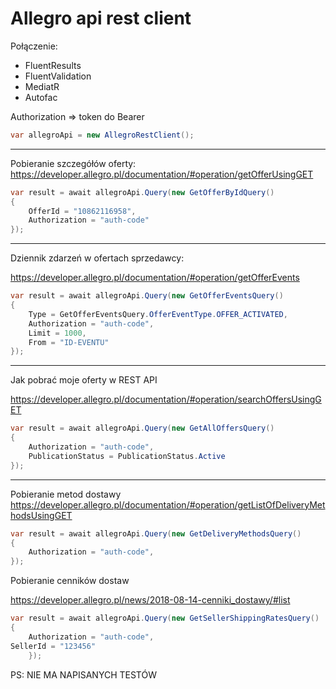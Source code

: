 ﻿# Allegro api rest client

Połączenie:

- FluentResults
- FluentValidation
- MediatR
- Autofac

Authorization => token do Bearer

```C#
var allegroApi = new AllegroRestClient();
```

--------------------------------------------------------------------------

Pobieranie szczegółów oferty:
https://developer.allegro.pl/documentation/#operation/getOfferUsingGET

```C#
var result = await allegroApi.Query(new GetOfferByIdQuery()
{
    OfferId = "10862116958",
    Authorization = "auth-code"
});                
```

--------------------------------------------------------------------------

Dziennik zdarzeń w ofertach sprzedawcy:


https://developer.allegro.pl/documentation/#operation/getOfferEvents

```C#
var result = await allegroApi.Query(new GetOfferEventsQuery()
{
    Type = GetOfferEventsQuery.OfferEventType.OFFER_ACTIVATED,
    Authorization = "auth-code",
    Limit = 1000,
    From = "ID-EVENTU"
});
```

--------------------------------------------------------------------------

Jak pobrać moje oferty w REST API

https://developer.allegro.pl/documentation/#operation/searchOffersUsingGET

```C#
var result = await allegroApi.Query(new GetAllOffersQuery()  
{  
    Authorization = "auth-code",  
    PublicationStatus = PublicationStatus.Active  
});
```

------------------------------------------

Pobieranie metod dostawy
https://developer.allegro.pl/documentation/#operation/getListOfDeliveryMethodsUsingGET
```C#
var result = await allegroApi.Query(new GetDeliveryMethodsQuery()
{
    Authorization = "auth-code",
});
```

Pobieranie cenników dostaw

https://developer.allegro.pl/news/2018-08-14-cenniki_dostawy/#list

```c#
var result = await allegroApi.Query(new GetSellerShippingRatesQuery()
{
    Authorization = "auth-code",
SellerId = "123456"
    });
```


PS: NIE MA NAPISANYCH TESTÓW
